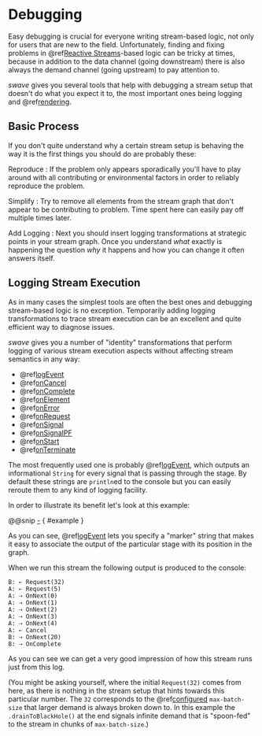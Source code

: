 Debugging
=========

Easy debugging is crucial for everyone writing stream-based logic, not only for users that are new to the field.
Unfortunately, finding and fixing problems in @ref[Reactive Streams]-based logic can be tricky at times, because in
addition to the data channel (going downstream) there is also always the demand channel (going upstream) to pay
attention to.
 
*swave* gives you several tools that help with debugging a stream setup that doesn't do what you expect it to,
the most important ones being logging and @ref[rendering].


Basic Process
-------------

If you don't quite understand why a certain stream setup is behaving the way it is the first things you should do are
probably these:

Reproduce
: If the problem only appears sporadically you'll have to play around with all contributing or environmental factors in
order to reliably reproduce the problem.
 
Simplify
: Try to remove all elements from the stream graph that don't appear to be contributing to problem. Time spent here can
easily pay off multiple times later.
   
Add Logging
: Next you should insert logging transformations at strategic points in your stream graph. Once you understand *what*
exactly is happening the question *why* it happens and how you can change it often answers itself. 
   

Logging Stream Execution
------------------------

As in many cases the simplest tools are often the best ones and debugging stream-based logic is no exception.
Temporarily adding logging transformations to trace stream execution can be an excellent and quite efficient way to
diagnose issues.

*swave* gives you a number of "identity" transformations that perform logging of various stream execution aspects
without affecting stream semantics in any way:

- @ref[logEvent]
- @ref[onCancel]
- @ref[onComplete]
- @ref[onElement]
- @ref[onError]
- @ref[onRequest]
- @ref[onSignal]
- @ref[onSignalPF]
- @ref[onStart]
- @ref[onTerminate]

The most frequently used one is probably @ref[logEvent], which outputs an informational `String` for every signal
that is passing through the stage. By default these strings are `println`ed to the console but you can easily
reroute them to any kind of logging facility.

In order to illustrate its benefit let's look at this example:

@@snip [-]($test/Debugging.scala) { #example }

As you can see, @ref[logEvent] lets you specify a "marker" string that makes it easy to associate the output of the
particular stage with its position in the graph.

When we run this stream the following output is produced to the console:

```nohighlight
B: ⇠ Request(32)
A: ⇠ Request(5)
A: ⇢ OnNext(0)
A: ⇢ OnNext(1)
A: ⇢ OnNext(2)
A: ⇢ OnNext(3)
A: ⇢ OnNext(4)
A: ⇠ Cancel
B: ⇢ OnNext(20)
B: ⇢ OnComplete
```

As you can see we can get a very good impression of how this stream runs just from this log.

(You might be asking yourself, where the initial `Request(32)` comes from here, as there is nothing in the stream setup
that hints towards this particular number. The `32` corresponds to the @ref[configured] `max-batch-size` that larger
demand is always broken down to. In this example the `.drainToBlackHole()` at the end signals infinite demand that
is "spoon-fed" to the stream in chunks of `max-batch-size`.)


  [Reactive Streams]: ../../introduction/reactive-streams.md
  [rendering]: rendering.md
  [logEvent]: ../transformations/reference/logEvent.md
  [onCancel]: ../transformations/reference/onCancel.md
  [onComplete]: ../transformations/reference/onComplete.md
  [onElement]: ../transformations/reference/onElement.md
  [onError]: ../transformations/reference/onError.md
  [onRequest]: ../transformations/reference/onRequest.md
  [onSignal]: ../transformations/reference/onSignal.md
  [onSignalPF]: ../transformations/reference/onSignalPF.md
  [onStart]: ../transformations/reference/onStart.md
  [onTerminate]: ../transformations/reference/onTerminate.md
  [configured]: configuration.md